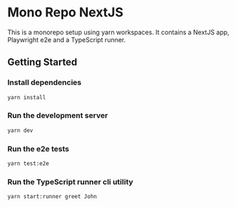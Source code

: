# Mono Repo NextJS

This is a monorepo setup using yarn workspaces. It contains a NextJS app, Playwright e2e and a TypeScript runner.

## Getting Started

### Install dependencies

```bash
yarn install
```

### Run the development server

```bash
yarn dev
```

### Run the e2e tests

```bash
yarn test:e2e
```

### Run the TypeScript runner cli utility

```bash
yarn start:runner greet John

```

